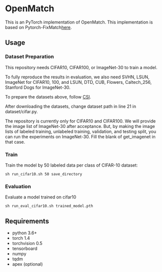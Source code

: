 # OpenMatch
This is an PyTorch implementation of OpenMatch.
This implementation is based on Pytorch-FixMatch[here](https://github.com/kekmodel/FixMatch-pytorch).

## Usage
### Dataset Preparation
This repository needs CIFAR10, CIFAR100, or ImageNet-30 to train a model.

To fully reproduce the results in evaluation, we also need SVHN, LSUN, ImageNet
for CIFAR10, 100, and LSUN, DTD, CUB, Flowers, Caltech_256, Stanford Dogs for ImageNet-30.

To prepare the datasets above, follow [CSI](https://github.com/alinlab/CSI).

After downloading the datasets, change dataset path in line 21 in dataset/cifar.py.

The repository is currently only for CIFAR10 and CIFAR100.
We will provide the image list of ImageNet-30 after acceptance.
But, by making the image lists of labeled training, unlabeled training,
validation, and testing split, you can run the experiments on ImageNet-30.
Fill the blank of get_imagenet in that case.

### Train
Train the model by 50 labeled data per class of CIFAR-10 dataset:

```
sh run_cifar10.sh 50 save_directory
```


### Evaluation
Evaluate a model trained on cifar10

```
sh run_eval_cifar10.sh trained_model.pth
```

## Requirements
- python 3.6+
- torch 1.4
- torchvision 0.5
- tensorboard
- numpy
- tqdm
- apex (optional)

